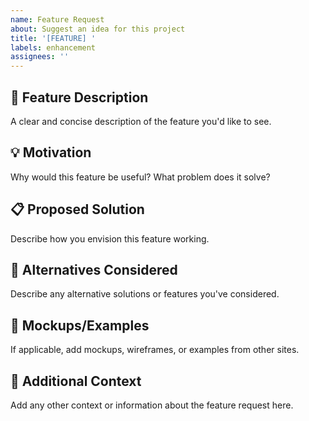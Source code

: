 ```yaml
---
name: Feature Request
about: Suggest an idea for this project
title: '[FEATURE] '
labels: enhancement
assignees: ''
---
```


## 🚀 Feature Description

A clear and concise description of the feature you'd like to see.

## 💡 Motivation

Why would this feature be useful? What problem does it solve?

## 📋 Proposed Solution

Describe how you envision this feature working.

## 🔄 Alternatives Considered

Describe any alternative solutions or features you've considered.

## 📸 Mockups/Examples

If applicable, add mockups, wireframes, or examples from other sites.

## 📝 Additional Context

Add any other context or information about the feature request here.

